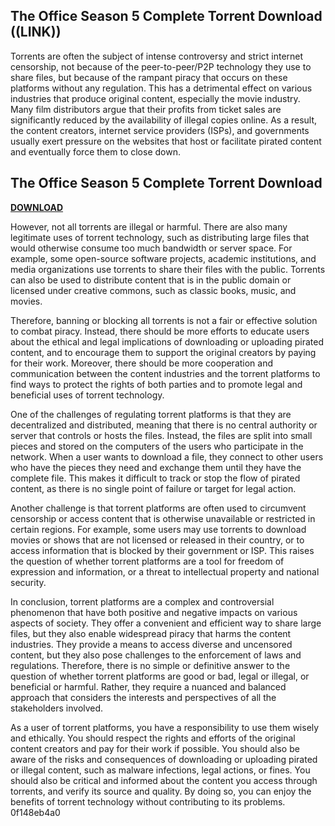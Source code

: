 ## The Office Season 5 Complete Torrent Download ((LINK))

  
Torrents are often the subject of intense controversy and strict internet censorship, not because of the peer-to-peer/P2P technology they use to share files, but because of the rampant piracy that occurs on these platforms without any regulation. This has a detrimental effect on various industries that produce original content, especially the movie industry. Many film distributors argue that their profits from ticket sales are significantly reduced by the availability of illegal copies online. As a result, the content creators, internet service providers (ISPs), and governments usually exert pressure on the websites that host or facilitate pirated content and eventually force them to close down.
 
## The Office Season 5 Complete Torrent Download


[**DOWNLOAD**](https://www.google.com/url?q=https%3A%2F%2Fshoxet.com%2F2tL2i9&sa=D&sntz=1&usg=AOvVaw3gFFMdB0-VtcRdt7HMVYfS)

  
However, not all torrents are illegal or harmful. There are also many legitimate uses of torrent technology, such as distributing large files that would otherwise consume too much bandwidth or server space. For example, some open-source software projects, academic institutions, and media organizations use torrents to share their files with the public. Torrents can also be used to distribute content that is in the public domain or licensed under creative commons, such as classic books, music, and movies.
  
Therefore, banning or blocking all torrents is not a fair or effective solution to combat piracy. Instead, there should be more efforts to educate users about the ethical and legal implications of downloading or uploading pirated content, and to encourage them to support the original creators by paying for their work. Moreover, there should be more cooperation and communication between the content industries and the torrent platforms to find ways to protect the rights of both parties and to promote legal and beneficial uses of torrent technology.
  
One of the challenges of regulating torrent platforms is that they are decentralized and distributed, meaning that there is no central authority or server that controls or hosts the files. Instead, the files are split into small pieces and stored on the computers of the users who participate in the network. When a user wants to download a file, they connect to other users who have the pieces they need and exchange them until they have the complete file. This makes it difficult to track or stop the flow of pirated content, as there is no single point of failure or target for legal action.
  
Another challenge is that torrent platforms are often used to circumvent censorship or access content that is otherwise unavailable or restricted in certain regions. For example, some users may use torrents to download movies or shows that are not licensed or released in their country, or to access information that is blocked by their government or ISP. This raises the question of whether torrent platforms are a tool for freedom of expression and information, or a threat to intellectual property and national security.
  
In conclusion, torrent platforms are a complex and controversial phenomenon that have both positive and negative impacts on various aspects of society. They offer a convenient and efficient way to share large files, but they also enable widespread piracy that harms the content industries. They provide a means to access diverse and uncensored content, but they also pose challenges to the enforcement of laws and regulations. Therefore, there is no simple or definitive answer to the question of whether torrent platforms are good or bad, legal or illegal, or beneficial or harmful. Rather, they require a nuanced and balanced approach that considers the interests and perspectives of all the stakeholders involved.
  
As a user of torrent platforms, you have a responsibility to use them wisely and ethically. You should respect the rights and efforts of the original content creators and pay for their work if possible. You should also be aware of the risks and consequences of downloading or uploading pirated or illegal content, such as malware infections, legal actions, or fines. You should also be critical and informed about the content you access through torrents, and verify its source and quality. By doing so, you can enjoy the benefits of torrent technology without contributing to its problems.
 0f148eb4a0
